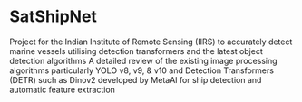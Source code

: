 # SatShipNet
Project for the Indian Institute of Remote Sensing (IIRS) to accurately detect marine vessels utilising detection transformers and the latest object detection algorithms
A detailed review of the existing image processing algorithms particularly YOLO v8, v9, & v10 and Detection Transformers (DETR) such as Dinov2 developed by MetaAI for ship detection and automatic feature extraction

